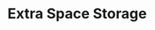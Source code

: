 ---
title: "Extra Space Storage"
url: /albuquerque/extra-space-storage-legion-road-northeast/
shop: Mieten
---